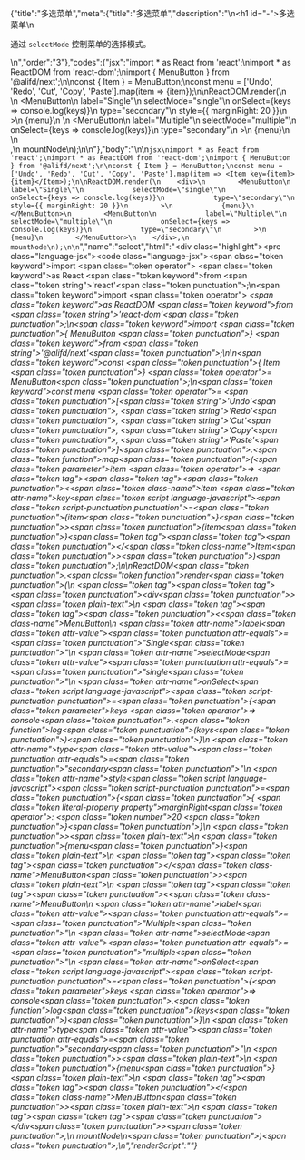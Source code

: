 {"title":"多选菜单","meta":{"title":"多选菜单","description":"\n<h1 id=\"-\">多选菜单</h1>\n<p>通过 <code>selectMode</code> 控制菜单的选择模式。</p>\n","order":"3"},"codes":{"jsx":"import * as React from 'react';\nimport * as ReactDOM from 'react-dom';\nimport { MenuButton } from '@alifd/next';\n\nconst { Item } = MenuButton;\nconst menu = ['Undo', 'Redo', 'Cut', 'Copy', 'Paste'].map(item => <Item key={item}>{item}</Item>);\n\nReactDOM.render(\n    <div>\n        <MenuButton\n            label=\"Single\"\n            selectMode=\"single\"\n            onSelect={keys => console.log(keys)}\n            type=\"secondary\"\n            style={{ marginRight: 20 }}\n        >\n            {menu}\n        </MenuButton>\n        <MenuButton\n            label=\"Multiple\"\n            selectMode=\"multiple\"\n            onSelect={keys => console.log(keys)}\n            type=\"secondary\"\n        >\n            {menu}\n        </MenuButton>\n    </div>,\n    mountNode\n);\n\n"},"body":"\n\n````jsx\nimport * as React from 'react';\nimport * as ReactDOM from 'react-dom';\nimport { MenuButton } from '@alifd/next';\n\nconst { Item } = MenuButton;\nconst menu = ['Undo', 'Redo', 'Cut', 'Copy', 'Paste'].map(item => <Item key={item}>{item}</Item>);\n\nReactDOM.render(\n    <div>\n        <MenuButton\n            label=\"Single\"\n            selectMode=\"single\"\n            onSelect={keys => console.log(keys)}\n            type=\"secondary\"\n            style={{ marginRight: 20 }}\n        >\n            {menu}\n        </MenuButton>\n        <MenuButton\n            label=\"Multiple\"\n            selectMode=\"multiple\"\n            onSelect={keys => console.log(keys)}\n            type=\"secondary\"\n        >\n            {menu}\n        </MenuButton>\n    </div>,\n    mountNode\n);\n\n````","name":"select","html":"<script>(function(){var __create = Object.create;\nvar __defProp = Object.defineProperty;\nvar __getOwnPropDesc = Object.getOwnPropertyDescriptor;\nvar __getOwnPropNames = Object.getOwnPropertyNames;\nvar __getProtoOf = Object.getPrototypeOf;\nvar __hasOwnProp = Object.prototype.hasOwnProperty;\nvar __copyProps = (to, from, except, desc) => {\n  if (from && typeof from === \"object\" || typeof from === \"function\") {\n    for (let key of __getOwnPropNames(from))\n      if (!__hasOwnProp.call(to, key) && key !== except)\n        __defProp(to, key, { get: () => from[key], enumerable: !(desc = __getOwnPropDesc(from, key)) || desc.enumerable });\n  }\n  return to;\n};\nvar __toESM = (mod, isNodeMode, target) => (target = mod != null ? __create(__getProtoOf(mod)) : {}, __copyProps(\n  // If the importer is in node compatibility mode or this is not an ESM\n  // file that has been converted to a CommonJS file using a Babel-\n  // compatible transform (i.e. \"__esModule\" has not been set), then set\n  // \"default\" to the CommonJS \"module.exports\" for node compatibility.\n  isNodeMode || !mod || !mod.__esModule ? __defProp(target, \"default\", { value: mod, enumerable: true }) : target,\n  mod\n));\nvar React = __toESM(require(\"react\"));\nvar ReactDOM = __toESM(require(\"react-dom\"));\nvar import_next = require(\"@alifd/next\");\nconst { Item } = import_next.MenuButton;\nconst menu = [\"Undo\", \"Redo\", \"Cut\", \"Copy\", \"Paste\"].map((item) => /* @__PURE__ */ React.createElement(Item, { key: item }, item));\nReactDOM.render(\n  /* @__PURE__ */ React.createElement(\"div\", null, /* @__PURE__ */ React.createElement(\n    import_next.MenuButton,\n    {\n      label: \"Single\",\n      selectMode: \"single\",\n      onSelect: (keys) => console.log(keys),\n      type: \"secondary\",\n      style: { marginRight: 20 }\n    },\n    menu\n  ), /* @__PURE__ */ React.createElement(\n    import_next.MenuButton,\n    {\n      label: \"Multiple\",\n      selectMode: \"multiple\",\n      onSelect: (keys) => console.log(keys),\n      type: \"secondary\"\n    },\n    menu\n  )),\n  mountNode\n);\n})()</script><div class=\"highlight\"><pre class=\"language-jsx\"><code class=\"language-jsx\"><span class=\"token keyword\">import</span> <span class=\"token operator\">*</span> <span class=\"token keyword\">as</span> React <span class=\"token keyword\">from</span> <span class=\"token string\">'react'</span><span class=\"token punctuation\">;</span>\n<span class=\"token keyword\">import</span> <span class=\"token operator\">*</span> <span class=\"token keyword\">as</span> ReactDOM <span class=\"token keyword\">from</span> <span class=\"token string\">'react-dom'</span><span class=\"token punctuation\">;</span>\n<span class=\"token keyword\">import</span> <span class=\"token punctuation\">{</span> MenuButton <span class=\"token punctuation\">}</span> <span class=\"token keyword\">from</span> <span class=\"token string\">'@alifd/next'</span><span class=\"token punctuation\">;</span>\n\n<span class=\"token keyword\">const</span> <span class=\"token punctuation\">{</span> Item <span class=\"token punctuation\">}</span> <span class=\"token operator\">=</span> MenuButton<span class=\"token punctuation\">;</span>\n<span class=\"token keyword\">const</span> menu <span class=\"token operator\">=</span> <span class=\"token punctuation\">[</span><span class=\"token string\">'Undo'</span><span class=\"token punctuation\">,</span> <span class=\"token string\">'Redo'</span><span class=\"token punctuation\">,</span> <span class=\"token string\">'Cut'</span><span class=\"token punctuation\">,</span> <span class=\"token string\">'Copy'</span><span class=\"token punctuation\">,</span> <span class=\"token string\">'Paste'</span><span class=\"token punctuation\">]</span><span class=\"token punctuation\">.</span><span class=\"token function\">map</span><span class=\"token punctuation\">(</span><span class=\"token parameter\">item</span> <span class=\"token operator\">=></span> <span class=\"token tag\"><span class=\"token tag\"><span class=\"token punctuation\">&lt;</span><span class=\"token class-name\">Item</span></span> <span class=\"token attr-name\">key</span><span class=\"token script language-javascript\"><span class=\"token script-punctuation punctuation\">=</span><span class=\"token punctuation\">{</span>item<span class=\"token punctuation\">}</span></span><span class=\"token punctuation\">></span></span><span class=\"token punctuation\">{</span>item<span class=\"token punctuation\">}</span><span class=\"token tag\"><span class=\"token tag\"><span class=\"token punctuation\">&lt;/</span><span class=\"token class-name\">Item</span></span><span class=\"token punctuation\">></span></span><span class=\"token punctuation\">)</span><span class=\"token punctuation\">;</span>\n\nReactDOM<span class=\"token punctuation\">.</span><span class=\"token function\">render</span><span class=\"token punctuation\">(</span>\n    <span class=\"token tag\"><span class=\"token tag\"><span class=\"token punctuation\">&lt;</span>div</span><span class=\"token punctuation\">></span></span><span class=\"token plain-text\">\n        </span><span class=\"token tag\"><span class=\"token tag\"><span class=\"token punctuation\">&lt;</span><span class=\"token class-name\">MenuButton</span></span>\n            <span class=\"token attr-name\">label</span><span class=\"token attr-value\"><span class=\"token punctuation attr-equals\">=</span><span class=\"token punctuation\">\"</span>Single<span class=\"token punctuation\">\"</span></span>\n            <span class=\"token attr-name\">selectMode</span><span class=\"token attr-value\"><span class=\"token punctuation attr-equals\">=</span><span class=\"token punctuation\">\"</span>single<span class=\"token punctuation\">\"</span></span>\n            <span class=\"token attr-name\">onSelect</span><span class=\"token script language-javascript\"><span class=\"token script-punctuation punctuation\">=</span><span class=\"token punctuation\">{</span><span class=\"token parameter\">keys</span> <span class=\"token operator\">=></span> console<span class=\"token punctuation\">.</span><span class=\"token function\">log</span><span class=\"token punctuation\">(</span>keys<span class=\"token punctuation\">)</span><span class=\"token punctuation\">}</span></span>\n            <span class=\"token attr-name\">type</span><span class=\"token attr-value\"><span class=\"token punctuation attr-equals\">=</span><span class=\"token punctuation\">\"</span>secondary<span class=\"token punctuation\">\"</span></span>\n            <span class=\"token attr-name\">style</span><span class=\"token script language-javascript\"><span class=\"token script-punctuation punctuation\">=</span><span class=\"token punctuation\">{</span><span class=\"token punctuation\">{</span> <span class=\"token literal-property property\">marginRight</span><span class=\"token operator\">:</span> <span class=\"token number\">20</span> <span class=\"token punctuation\">}</span><span class=\"token punctuation\">}</span></span>\n        <span class=\"token punctuation\">></span></span><span class=\"token plain-text\">\n            </span><span class=\"token punctuation\">{</span>menu<span class=\"token punctuation\">}</span><span class=\"token plain-text\">\n        </span><span class=\"token tag\"><span class=\"token tag\"><span class=\"token punctuation\">&lt;/</span><span class=\"token class-name\">MenuButton</span></span><span class=\"token punctuation\">></span></span><span class=\"token plain-text\">\n        </span><span class=\"token tag\"><span class=\"token tag\"><span class=\"token punctuation\">&lt;</span><span class=\"token class-name\">MenuButton</span></span>\n            <span class=\"token attr-name\">label</span><span class=\"token attr-value\"><span class=\"token punctuation attr-equals\">=</span><span class=\"token punctuation\">\"</span>Multiple<span class=\"token punctuation\">\"</span></span>\n            <span class=\"token attr-name\">selectMode</span><span class=\"token attr-value\"><span class=\"token punctuation attr-equals\">=</span><span class=\"token punctuation\">\"</span>multiple<span class=\"token punctuation\">\"</span></span>\n            <span class=\"token attr-name\">onSelect</span><span class=\"token script language-javascript\"><span class=\"token script-punctuation punctuation\">=</span><span class=\"token punctuation\">{</span><span class=\"token parameter\">keys</span> <span class=\"token operator\">=></span> console<span class=\"token punctuation\">.</span><span class=\"token function\">log</span><span class=\"token punctuation\">(</span>keys<span class=\"token punctuation\">)</span><span class=\"token punctuation\">}</span></span>\n            <span class=\"token attr-name\">type</span><span class=\"token attr-value\"><span class=\"token punctuation attr-equals\">=</span><span class=\"token punctuation\">\"</span>secondary<span class=\"token punctuation\">\"</span></span>\n        <span class=\"token punctuation\">></span></span><span class=\"token plain-text\">\n            </span><span class=\"token punctuation\">{</span>menu<span class=\"token punctuation\">}</span><span class=\"token plain-text\">\n        </span><span class=\"token tag\"><span class=\"token tag\"><span class=\"token punctuation\">&lt;/</span><span class=\"token class-name\">MenuButton</span></span><span class=\"token punctuation\">></span></span><span class=\"token plain-text\">\n    </span><span class=\"token tag\"><span class=\"token tag\"><span class=\"token punctuation\">&lt;/</span>div</span><span class=\"token punctuation\">></span></span><span class=\"token punctuation\">,</span>\n    mountNode\n<span class=\"token punctuation\">)</span><span class=\"token punctuation\">;</span>\n</code></pre></div>","renderScript":"<script>(function(){var __create = Object.create;\nvar __defProp = Object.defineProperty;\nvar __getOwnPropDesc = Object.getOwnPropertyDescriptor;\nvar __getOwnPropNames = Object.getOwnPropertyNames;\nvar __getProtoOf = Object.getPrototypeOf;\nvar __hasOwnProp = Object.prototype.hasOwnProperty;\nvar __copyProps = (to, from, except, desc) => {\n  if (from && typeof from === \"object\" || typeof from === \"function\") {\n    for (let key of __getOwnPropNames(from))\n      if (!__hasOwnProp.call(to, key) && key !== except)\n        __defProp(to, key, { get: () => from[key], enumerable: !(desc = __getOwnPropDesc(from, key)) || desc.enumerable });\n  }\n  return to;\n};\nvar __toESM = (mod, isNodeMode, target) => (target = mod != null ? __create(__getProtoOf(mod)) : {}, __copyProps(\n  // If the importer is in node compatibility mode or this is not an ESM\n  // file that has been converted to a CommonJS file using a Babel-\n  // compatible transform (i.e. \"__esModule\" has not been set), then set\n  // \"default\" to the CommonJS \"module.exports\" for node compatibility.\n  isNodeMode || !mod || !mod.__esModule ? __defProp(target, \"default\", { value: mod, enumerable: true }) : target,\n  mod\n));\nvar import_react_live = require(\"react-live\");\nvar import_next = require(\"@alifd/next\");\nvar React = __toESM(require(\"react\"));\nvar ReactDOM = __toESM(require(\"react-dom\"));\nvar import_next2 = require(\"@alifd/next\");\nwindow.demoNames.push(\"select\");\nwindow.selectRenderScript = function selectRenderScript2(liveDemo) {\n  var mountNode = document.getElementById(\"select-mount\");\n  if (liveDemo === \"false\") {\n    document.getElementById(\"select-body\").innerHTML = `<pre class=\"language-jsx\"><code class=\"language-jsx\"><span class=\"token keyword\">import</span> <span class=\"token operator\">*</span> <span class=\"token keyword\">as</span> React <span class=\"token keyword\">from</span> <span class=\"token string\">'react'</span><span class=\"token punctuation\">;</span>\n<span class=\"token keyword\">import</span> <span class=\"token operator\">*</span> <span class=\"token keyword\">as</span> ReactDOM <span class=\"token keyword\">from</span> <span class=\"token string\">'react-dom'</span><span class=\"token punctuation\">;</span>\n<span class=\"token keyword\">import</span> <span class=\"token punctuation\">{</span> MenuButton <span class=\"token punctuation\">}</span> <span class=\"token keyword\">from</span> <span class=\"token string\">'@alifd/next'</span><span class=\"token punctuation\">;</span>\n\n<span class=\"token keyword\">const</span> <span class=\"token punctuation\">{</span> Item <span class=\"token punctuation\">}</span> <span class=\"token operator\">=</span> MenuButton<span class=\"token punctuation\">;</span>\n<span class=\"token keyword\">const</span> menu <span class=\"token operator\">=</span> <span class=\"token punctuation\">[</span><span class=\"token string\">'Undo'</span><span class=\"token punctuation\">,</span> <span class=\"token string\">'Redo'</span><span class=\"token punctuation\">,</span> <span class=\"token string\">'Cut'</span><span class=\"token punctuation\">,</span> <span class=\"token string\">'Copy'</span><span class=\"token punctuation\">,</span> <span class=\"token string\">'Paste'</span><span class=\"token punctuation\">]</span><span class=\"token punctuation\">.</span><span class=\"token function\">map</span><span class=\"token punctuation\">(</span><span class=\"token parameter\">item</span> <span class=\"token operator\">=></span> <span class=\"token tag\"><span class=\"token tag\"><span class=\"token punctuation\">&lt;</span><span class=\"token class-name\">Item</span></span> <span class=\"token attr-name\">key</span><span class=\"token script language-javascript\"><span class=\"token script-punctuation punctuation\">=</span><span class=\"token punctuation\">{</span>item<span class=\"token punctuation\">}</span></span><span class=\"token punctuation\">></span></span><span class=\"token punctuation\">{</span>item<span class=\"token punctuation\">}</span><span class=\"token tag\"><span class=\"token tag\"><span class=\"token punctuation\">&lt;/</span><span class=\"token class-name\">Item</span></span><span class=\"token punctuation\">></span></span><span class=\"token punctuation\">)</span><span class=\"token punctuation\">;</span>\n\nReactDOM<span class=\"token punctuation\">.</span><span class=\"token function\">render</span><span class=\"token punctuation\">(</span>\n    <span class=\"token tag\"><span class=\"token tag\"><span class=\"token punctuation\">&lt;</span>div</span><span class=\"token punctuation\">></span></span><span class=\"token plain-text\">\n        </span><span class=\"token tag\"><span class=\"token tag\"><span class=\"token punctuation\">&lt;</span><span class=\"token class-name\">MenuButton</span></span>\n            <span class=\"token attr-name\">label</span><span class=\"token attr-value\"><span class=\"token punctuation attr-equals\">=</span><span class=\"token punctuation\">\"</span>Single<span class=\"token punctuation\">\"</span></span>\n            <span class=\"token attr-name\">selectMode</span><span class=\"token attr-value\"><span class=\"token punctuation attr-equals\">=</span><span class=\"token punctuation\">\"</span>single<span class=\"token punctuation\">\"</span></span>\n            <span class=\"token attr-name\">onSelect</span><span class=\"token script language-javascript\"><span class=\"token script-punctuation punctuation\">=</span><span class=\"token punctuation\">{</span><span class=\"token parameter\">keys</span> <span class=\"token operator\">=></span> console<span class=\"token punctuation\">.</span><span class=\"token function\">log</span><span class=\"token punctuation\">(</span>keys<span class=\"token punctuation\">)</span><span class=\"token punctuation\">}</span></span>\n            <span class=\"token attr-name\">type</span><span class=\"token attr-value\"><span class=\"token punctuation attr-equals\">=</span><span class=\"token punctuation\">\"</span>secondary<span class=\"token punctuation\">\"</span></span>\n            <span class=\"token attr-name\">style</span><span class=\"token script language-javascript\"><span class=\"token script-punctuation punctuation\">=</span><span class=\"token punctuation\">{</span><span class=\"token punctuation\">{</span> <span class=\"token literal-property property\">marginRight</span><span class=\"token operator\">:</span> <span class=\"token number\">20</span> <span class=\"token punctuation\">}</span><span class=\"token punctuation\">}</span></span>\n        <span class=\"token punctuation\">></span></span><span class=\"token plain-text\">\n            </span><span class=\"token punctuation\">{</span>menu<span class=\"token punctuation\">}</span><span class=\"token plain-text\">\n        </span><span class=\"token tag\"><span class=\"token tag\"><span class=\"token punctuation\">&lt;/</span><span class=\"token class-name\">MenuButton</span></span><span class=\"token punctuation\">></span></span><span class=\"token plain-text\">\n        </span><span class=\"token tag\"><span class=\"token tag\"><span class=\"token punctuation\">&lt;</span><span class=\"token class-name\">MenuButton</span></span>\n            <span class=\"token attr-name\">label</span><span class=\"token attr-value\"><span class=\"token punctuation attr-equals\">=</span><span class=\"token punctuation\">\"</span>Multiple<span class=\"token punctuation\">\"</span></span>\n            <span class=\"token attr-name\">selectMode</span><span class=\"token attr-value\"><span class=\"token punctuation attr-equals\">=</span><span class=\"token punctuation\">\"</span>multiple<span class=\"token punctuation\">\"</span></span>\n            <span class=\"token attr-name\">onSelect</span><span class=\"token script language-javascript\"><span class=\"token script-punctuation punctuation\">=</span><span class=\"token punctuation\">{</span><span class=\"token parameter\">keys</span> <span class=\"token operator\">=></span> console<span class=\"token punctuation\">.</span><span class=\"token function\">log</span><span class=\"token punctuation\">(</span>keys<span class=\"token punctuation\">)</span><span class=\"token punctuation\">}</span></span>\n            <span class=\"token attr-name\">type</span><span class=\"token attr-value\"><span class=\"token punctuation attr-equals\">=</span><span class=\"token punctuation\">\"</span>secondary<span class=\"token punctuation\">\"</span></span>\n        <span class=\"token punctuation\">></span></span><span class=\"token plain-text\">\n            </span><span class=\"token punctuation\">{</span>menu<span class=\"token punctuation\">}</span><span class=\"token plain-text\">\n        </span><span class=\"token tag\"><span class=\"token tag\"><span class=\"token punctuation\">&lt;/</span><span class=\"token class-name\">MenuButton</span></span><span class=\"token punctuation\">></span></span><span class=\"token plain-text\">\n    </span><span class=\"token tag\"><span class=\"token tag\"><span class=\"token punctuation\">&lt;/</span>div</span><span class=\"token punctuation\">></span></span><span class=\"token punctuation\">,</span>\n    mountNode\n<span class=\"token punctuation\">)</span><span class=\"token punctuation\">;</span>\n\n</code></pre>\n`.replace(/{backquote}/g, \"`\").replace(/{dollar}/g, \"$\");\n    const { Item } = import_next2.MenuButton;\n    const menu = [\"Undo\", \"Redo\", \"Cut\", \"Copy\", \"Paste\"].map((item) => /* @__PURE__ */ React.createElement(Item, { key: item }, item));\n    ReactDOM.render(\n      /* @__PURE__ */ React.createElement(\"div\", null, /* @__PURE__ */ React.createElement(\n        import_next2.MenuButton,\n        {\n          label: \"Single\",\n          selectMode: \"single\",\n          onSelect: (keys) => console.log(keys),\n          type: \"secondary\",\n          style: { marginRight: 20 }\n        },\n        menu\n      ), /* @__PURE__ */ React.createElement(\n        import_next2.MenuButton,\n        {\n          label: \"Multiple\",\n          selectMode: \"multiple\",\n          onSelect: (keys) => console.log(keys),\n          type: \"secondary\"\n        },\n        menu\n      )),\n      mountNode\n    );\n    return;\n  }\n  const selectLiveScript = `const { Item } = MenuButton;\nconst menu = [\"Undo\", \"Redo\", \"Cut\", \"Copy\", \"Paste\"].map((item) => /* @__PURE__ */ React.createElement(Item, { key: item }, item));\nReactDOM.render(\n  /* @__PURE__ */ React.createElement(\"div\", null, /* @__PURE__ */ React.createElement(\n    MenuButton,\n    {\n      label: \"Single\",\n      selectMode: \"single\",\n      onSelect: (keys) => console.log(keys),\n      type: \"secondary\",\n      style: { marginRight: 20 }\n    },\n    menu\n  ), /* @__PURE__ */ React.createElement(\n    MenuButton,\n    {\n      label: \"Multiple\",\n      selectMode: \"multiple\",\n      onSelect: (keys) => console.log(keys),\n      type: \"secondary\"\n    },\n    menu\n  )),\n  mountNode\n);`;\n  const emptyTheme = {\n    plain: {},\n    styles: [\n      {\n        types: [],\n        styles: {}\n      }\n    ]\n  };\n  function renderAfter() {\n    ReactDOM.render(\n      /* @__PURE__ */ React.createElement(\n        import_next.Balloon.Tooltip,\n        {\n          align: \"t\",\n          style: { maxWidth: 320 },\n          trigger: /* @__PURE__ */ React.createElement(\n            \"div\",\n            {\n              dangerouslySetInnerHTML: {\n                __html: `<pre class=\"language-jsx\"><code class=\"language-jsx\"><span class=\"token keyword\">import</span> <span class=\"token operator\">*</span> <span class=\"token keyword\">as</span> React <span class=\"token keyword\">from</span> <span class=\"token string\">'react'</span><span class=\"token punctuation\">;</span>\n<span class=\"token keyword\">import</span> <span class=\"token operator\">*</span> <span class=\"token keyword\">as</span> ReactDOM <span class=\"token keyword\">from</span> <span class=\"token string\">'react-dom'</span><span class=\"token punctuation\">;</span>\n<span class=\"token keyword\">import</span> <span class=\"token punctuation\">{</span> MenuButton <span class=\"token punctuation\">}</span> <span class=\"token keyword\">from</span> <span class=\"token string\">'@alifd/next'</span><span class=\"token punctuation\">;</span>\n</code></pre>\n`\n              }\n            }\n          )\n        },\n        \"\\u7F16\\u8F91\\u6A21\\u5F0F\\u6682\\u4E0D\\u652F\\u6301\\u4FEE\\u6539\\u4F9D\\u8D56\\u5F15\\u5165\"\n      ),\n      document.getElementById(\"select-live-import\")\n    );\n  }\n  class LiveRenderer extends React.Component {\n    constructor(props) {\n      super(props);\n      this.onBlur = () => {\n        const time = (/* @__PURE__ */ new Date()).getTime();\n        window.top.postMessage({\n          type: \"ReactLiveEdit\",\n          from: \"demo\",\n          body: { name: \"select\", component: \"MenuButton\", time }\n        }, \"*\");\n      };\n    }\n    componentDidMount() {\n      renderAfter();\n    }\n    render() {\n      return /* @__PURE__ */ React.createElement(\n        import_react_live.LiveProvider,\n        {\n          code: selectLiveScript,\n          scope: { React, ReactDOM, MenuButton: import_next2.MenuButton, mountNode },\n          noInline: true\n        },\n        /* @__PURE__ */ React.createElement(\"div\", { id: \"select-live-editor\" }, /* @__PURE__ */ React.createElement(import_react_live.LiveError, { id: \"select-live-error\", className: \"react-live-error\" }), /* @__PURE__ */ React.createElement(\"div\", { id: \"select-live-import\" }), /* @__PURE__ */ React.createElement(\"div\", { id: \"select-live-body\", className: \"react-live-body\" }, /* @__PURE__ */ React.createElement(import_react_live.LiveEditor, { theme: emptyTheme, onBlur: this.onBlur })), /* @__PURE__ */ React.createElement(\"div\", { id: \"select-live-css\" })),\n        /* @__PURE__ */ React.createElement(import_react_live.LivePreview, null)\n      );\n    }\n  }\n  ReactDOM.render(/* @__PURE__ */ React.createElement(LiveRenderer, null), document.getElementById(\"select-body\"));\n  return;\n};\nwindow.renderFuncs.push(selectRenderScript);\nfunction onRiddleOrCodePenClick(type) {\n  const time = (/* @__PURE__ */ new Date()).getTime();\n  window.top.postMessage({\n    type: \"RiddleOrCodePenClick\",\n    from: \"demo\",\n    body: { name: \"select\", component: \"MenuButton\", type, time }\n  }, \"*\");\n}\nReactDOM.render(\n  /* @__PURE__ */ React.createElement(\n    import_next.Balloon.Tooltip,\n    {\n      align: \"b\",\n      style: { maxWidth: 400 },\n      trigger: /* @__PURE__ */ React.createElement(\"span\", { role: \"img\", className: \"op-icon\", onClick: () => onRiddleOrCodePenClick(\"O2\") }, /* @__PURE__ */ React.createElement(\"svg\", { viewBox: \"0 0 18 18\", version: \"1.1\" }, /* @__PURE__ */ React.createElement(\"g\", { id: \"\\u9875\\u9762-1\", stroke: \"none\", \"stroke-width\": \"1\", fill: \"none\", \"fill-rule\": \"evenodd\", \"stroke-opacity\": \"0.45\" }, /* @__PURE__ */ React.createElement(\"g\", { id: \"\\u7F16\\u7EC4-16\", transform: \"translate(1.000000, 1.031385)\", \"fill-rule\": \"nonzero\", stroke: \"#000000\", \"stroke-width\": \"1\" }, /* @__PURE__ */ React.createElement(\"path\", { d: \"M7.99320628,15.9864125 C3.58572657,15.9864125 2.27373675e-13,12.400686 2.27373675e-13,7.99320627 C2.27373675e-13,3.58572655 3.58572657,-1.70530257e-13 7.99320628,-1.70530257e-13 C12.400686,-1.70530257e-13 15.9864126,3.58572655 15.9864126,7.99320627 C15.9864126,8.42039157 15.6400618,8.76674238 15.2128765,8.76674238 C14.7856912,8.76674238 14.4393404,8.42039157 14.4393404,7.99320627 C14.4393404,4.43880793 11.5476691,1.54707218 7.99320628,1.54707218 C4.43874348,1.54707218 1.54707218,4.43880793 1.54707218,7.99320627 C1.54707218,11.5476691 4.43874348,14.4393404 7.99320628,14.4393404 C8.43115662,14.4393404 8.86852684,14.3952488 9.29313367,14.3084194 C9.7112944,14.2223635 10.1204305,14.492521 10.2060352,14.9110685 C10.2917043,15.3296804 10.0218692,15.7383653 9.60338611,15.82397 C9.07686588,15.9317494 8.53513277,15.9864125 7.99320628,15.9864125\", id: \"path-2\" }), /* @__PURE__ */ React.createElement(\"path\", { d: \"M14.8745616,14.4162764 C15.3159789,14.440487 15.5487088,14.6453304 15.5721741,15.0302087 C15.5487088,15.4398955 15.3394443,15.6441411 14.9442844,15.6441411 L11.9445701,15.6441411 C11.5025757,15.6441411 11.2817709,15.4398955 11.2817709,15.0302087 C11.2584018,14.9100526 11.3166804,14.7536303 11.4562221,14.5606432 C11.6420213,14.3439436 11.8279166,14.127244 12.0142928,13.9105444 C12.7817242,13.0680563 13.339795,12.369935 13.6886012,11.8156822 C13.8978657,11.5267494 14.002498,11.2378167 14.002498,10.9488839 C13.9556635,10.5154847 13.746399,10.2751724 13.3746083,10.226552 C13.0024329,10.226552 12.7347936,10.5036285 12.5724598,11.0572835 C12.432918,11.5148932 12.2350015,11.7315928 11.9793834,11.7073822 C11.537389,11.7073822 11.3167766,11.4906827 11.3167766,11.0572835 C11.4176783,9.98807895 11.9602374,9.32514076 12.9424518,9.05442834 C13.5415272,8.88931453 14.2250594,9.11615024 14.4346419,9.22243967 C15.0292798,9.52400928 15.3502647,10.075465 15.3976267,10.8766507 C15.3976267,11.5510596 14.8744655,12.5019474 13.8280468,13.7300113 C13.5489633,14.0674648 13.3625871,14.2960206 13.2698799,14.4162764 L14.8745616,14.4162764 Z\", id: \"path-7\" })))))\n    },\n    /* @__PURE__ */ React.createElement(\"span\", null, \"\\u5728O2\\u4E2D\\u6253\\u5F00\")\n  ),\n  document.getElementById(\"select-O2\")\n);\nReactDOM.render(\n  /* @__PURE__ */ React.createElement(\n    import_next.Balloon.Tooltip,\n    {\n      align: \"b\",\n      style: { maxWidth: 400 },\n      trigger: /* @__PURE__ */ React.createElement(\"span\", { role: \"img\", className: \"op-icon\", onClick: () => onRiddleOrCodePenClick(\"CodePen\") }, /* @__PURE__ */ React.createElement(\"svg\", { viewBox: \"0 0 20 20\", fill: \"currentColor\" }, /* @__PURE__ */ React.createElement(\n        \"path\",\n        {\n          d: \"M17.7207447,7.0537234 L10.2739362,2.0893617 C10.0952128,1.97021277 9.86223404,1.97021277 9.68404255,2.0893617 L2.23723404,7.0537234 C2.0893617,7.15212766 2.00053191,7.31861702 2.00053191,7.4962766 L2.00053191,12.4606383 C2.00053191,12.6382979 2.0893617,12.8047872 2.23723404,12.9031915 L9.68404255,17.8675532 C9.77340426,17.9271277 9.87606383,17.9569149 9.97925532,17.9569149 C10.0824468,17.9569149 10.1851064,17.9271277 10.2744681,17.8675532 L17.7212766,12.9031915 C17.8691489,12.8047872 17.9579787,12.6382979 17.9579787,12.4606383 L17.9579787,7.4962766 C17.9579787,7.31861702 17.8691489,7.15212766 17.7212766,7.0537234 L17.7207447,7.0537234 Z M9.9787234,11.8218085 L7.2143617,9.9787234 L9.9787234,8.1356383 L12.7430851,9.9787234 L9.9787234,11.8218085 Z M10.5106383,7.21170213 L10.5106383,3.52553191 L16.4664894,7.4962766 L13.7021277,9.3393617 L10.5106383,7.21170213 Z M9.44680851,7.21170213 L6.25531915,9.3393617 L3.49095745,7.4962766 L9.44680851,3.52553191 L9.44680851,7.21170213 Z M5.2962766,9.9787234 L3.06382979,11.4670213 L3.06382979,8.49042553 L5.2962766,9.9787234 Z M6.25531915,10.6180851 L9.44680851,12.7457447 L9.44680851,16.4319149 L3.49095745,12.4611702 L6.25531915,10.6180851 Z M10.5106383,12.7457447 L13.7021277,10.6180851 L16.4664894,12.4611702 L10.5106383,16.4319149 L10.5106383,12.7457447 Z M14.6611702,9.9787234 L16.893617,8.49042553 L16.893617,11.4670213 L14.6611702,9.9787234 Z\"\n        }\n      )))\n    },\n    /* @__PURE__ */ React.createElement(\"span\", null, \"\\u5728CodePen\\u4E2D\\u6253\\u5F00\")\n  ),\n  document.getElementById(\"select-CodePen\")\n);\nReactDOM.render(\n  /* @__PURE__ */ React.createElement(\n    import_next.Balloon.Tooltip,\n    {\n      align: \"b\",\n      style: { maxWidth: 400 },\n      trigger: /* @__PURE__ */ React.createElement(\"span\", { role: \"img\", className: \"op-icon\", onClick: () => onRiddleOrCodePenClick(\"Riddle\") }, /* @__PURE__ */ React.createElement(\"svg\", { viewBox: \"0 0 20 20\", fill: \"currentColor\" }, /* @__PURE__ */ React.createElement(\n        \"path\",\n        {\n          d: \"M12.0135981,2 C14.9585189,2 17.345849,4.38716704 17.345849,7.33333333 C17.345849,9.38478693 16.1882418,11.1657179 14.4903288,12.0578577 L17.2084049,16.7658872 C17.2378708,16.8169235 17.2591949,16.8704263 17.2727803,16.9248914 C17.3474476,17.0262914 17.3916465,17.1520943 17.3916465,17.2882205 C17.3916465,17.628088 17.1161295,17.9036051 16.7762619,17.9036051 L2.81174505,17.9048498 C2.75007855,17.9255976 2.68404472,17.9368421 2.61538462,17.9368421 C2.27551708,17.9368421 2,17.661325 2,17.3214575 L2,4.90050552 C2,4.44767651 2.36696407,4.08058607 2.8201909,4.08058607 L2.8201909,4.08058607 L4.598,4.08 L4.59829061,3.64037695 C4.59829061,2.78210363 5.25867561,2.07778272 6.09736436,2.00602116 L6.23871411,2 Z M11.9839597,3.23076923 L6.23745245,3.23076923 C6.01143198,3.23076923 5.82905984,3.41419855 5.82905984,3.64047008 L5.82905984,3.64047008 L5.829,4.08 L11.5615101,4.08058607 C13.3089935,4.08058607 14.7370181,5.4476011 14.8334247,7.17082808 L14.8386124,7.35677655 C14.8386124,9.16616658 13.3721154,10.632967 11.5615101,10.632967 L11.5615101,10.632967 L10.299,10.632 L12.6155561,14.6429723 C12.7020335,14.7927556 12.7183875,14.9637818 12.6748043,15.1180362 C12.6779184,15.1342067 12.6786336,15.1513556 12.6786336,15.1686715 C12.6786336,15.508539 12.4031165,15.7840561 12.063249,15.7840561 L5.39477011,15.7840561 C5.33908357,15.7840561 5.28512459,15.7766596 5.23382202,15.7627953 L5.21367522,15.7639098 L5.21367522,15.7639098 C4.87380768,15.7639098 4.59829061,15.4883927 4.59829061,15.1485252 L4.598,5.323 L3.23076923,5.32307709 L3.23,16.672 L15.733,16.672 L13.0769083,12.0713449 C12.9069827,11.7770252 13.0078241,11.40068 13.3021438,11.2307544 C13.3538063,11.200927 13.4079962,11.1794424 13.4631533,11.1658825 C14.9972153,10.5673738 16.0854701,9.07745387 16.0854701,7.33333333 C16.0854701,5.06705157 14.2491614,3.23076923 11.9839597,3.23076923 L11.9839597,3.23076923 Z M11.7212434,5.32867389 L11.5688942,5.32307709 L5.829,5.323 L5.82905984,11.0261966 C5.82905984,11.0464748 5.83052125,11.0664018 5.83334393,11.0858783 L5.84579569,11.1428571 L5.829,11.142 L5.829,14.553 L11.142,14.553 L8.71393544,10.3467056 C8.54400168,10.0523717 8.64484792,9.67600839 8.93918185,9.50607462 C9.01663814,9.46135521 9.09977514,9.43538787 9.18333591,9.42676402 L9.18350929,9.40512829 L11.5688942,9.40512829 C12.6982428,9.40512829 13.6102561,8.49132999 13.6102561,7.36410269 C13.6102561,6.23662753 12.6963072,5.32307709 11.5688942,5.32307709 Z\"\n        }\n      )))\n    },\n    /* @__PURE__ */ React.createElement(\"span\", null, \"\\u5728Riddle\\u4E2D\\u6253\\u5F00\")\n  ),\n  document.getElementById(\"select-Riddle\")\n);\nReactDOM.render(\n  /* @__PURE__ */ React.createElement(\n    import_next.Balloon.Tooltip,\n    {\n      align: \"b\",\n      style: { maxWidth: 320 },\n      trigger: /* @__PURE__ */ React.createElement(\"span\", { className: \"code-box-code-action\", onClick: () => {\n        import_next.Message.success(\"\\u590D\\u5236\\u6210\\u529F\");\n      } }, /* @__PURE__ */ React.createElement(\"svg\", { viewBox: \"0 0 20 20\", focusable: \"false\", \"data-icon\": \"snippets\", width: \"20px\", height: \"20px\", fill: \"currentColor\", \"aria-hidden\": \"true\" }, /* @__PURE__ */ React.createElement(\"path\", { d: \"M15,5 L15,18 L2,18 L2,5 L15,5 Z M14,6 L3,6 L3,17 L14,17 L14,6 Z M18,2 L18,15 L16,15 L16,13.999 L17,14 L17,3 L6,3 L6,4 L5,4 L5,2 L18,2 Z M9,8 L9,11 L12,11 L12,12 L9,12 L9,15 L8,15 L8,12 L5,12 L5,11 L8,11 L8,8 L9,8 Z\" })))\n    },\n    /* @__PURE__ */ React.createElement(\"span\", null, \"\\u590D\\u5236\\u4EE3\\u7801\")\n  ),\n  document.getElementById(\"select-copy-btn\")\n);\nReactDOM.render(/* @__PURE__ */ React.createElement(React.Fragment, null, /* @__PURE__ */ React.createElement(\n  import_next.Balloon.Tooltip,\n  {\n    align: \"b\",\n    style: { maxWidth: 400 },\n    trigger: /* @__PURE__ */ React.createElement(\"span\", { id: \"select-icon-show\", className: \"code-box-code-action code-expand-icon-show\" }, /* @__PURE__ */ React.createElement(\"svg\", { alt: \"expand code\", width: \"20px\", height: \"20px\", viewBox: \"0 0 20 20\", fill: \"currentColor\" }, /* @__PURE__ */ React.createElement(\n      \"path\",\n      {\n        d: \"M14.4307124,13.5667899 L15.1349452,14.276759 L10.7473676,18.6288871 L6.42783259,14.2738791 L7.13782502,13.5696698 L10.7530744,17.2147744 L14.4307124,13.5667899 Z M4.79130753,8.067524 L16.3824174,11.1733525 L16.1235984,12.1392784 L4.53248848,9.03344983 L4.79130753,8.067524 Z M10.8154102,1.57503552 L15.1349452,5.93004351 L14.4249528,6.63425282 L10.809949,2.98914817 L7.13206544,6.6371327 L6.42783259,5.92716363 L10.8154102,1.57503552 Z\",\n        transform: \"translate(10.457453, 10.101961) rotate(90.000000) translate(-10.457453, -10.101961) \"\n      }\n    )))\n  },\n  /* @__PURE__ */ React.createElement(\"span\", null, \"\\u5C55\\u5F00\\u4EE3\\u7801\", /* @__PURE__ */ React.createElement(\"br\", null), /* @__PURE__ */ React.createElement(\"br\", null), \"\\u5C0F\\u63D0\\u793A: \", /* @__PURE__ */ React.createElement(\"br\", null), /* @__PURE__ */ React.createElement(\"br\", null), \" 1. \\u70B9\\u51FB\\u4E00\\u4E0B\\u4EE3\\u7801\\uFF0C\\u8BD5\\u4E00\\u8BD5\\u5728\\u7EBF\\u7F16\\u8F91\\u9884\\u89C8\\u5427\\uFF01 \", /* @__PURE__ */ React.createElement(\"br\", null), /* @__PURE__ */ React.createElement(\"br\", null), \"2. \\u9875\\u9762\\u53F3\\u4E0A\\u65B9 \\u6709 \", /* @__PURE__ */ React.createElement(\"strong\", null, \"\\u5168\\u5C40\\u4EE3\\u7801\\u5C55\\u5F00\"), \" \\u53CA \", /* @__PURE__ */ React.createElement(\"strong\", null, \"\\u5F00\\u542F\\u5728\\u7EBF\\u7F16\\u8F91\"), \" \\u6A21\\u5F0F\\u54DF\\uFF5E\")\n), /* @__PURE__ */ React.createElement(\n  import_next.Balloon.Tooltip,\n  {\n    align: \"b\",\n    style: { maxWidth: 400 },\n    trigger: /* @__PURE__ */ React.createElement(\"span\", { id: \"select-icon-hide\", className: \"code-box-code-action code-expand-icon-hide\", style: { display: \"none\" } }, /* @__PURE__ */ React.createElement(\"svg\", { alt: \"expand code\", width: \"20px\", height: \"20px\", viewBox: \"0 0 20 20\", style: { fill: \"#3B9AFF\" } }, /* @__PURE__ */ React.createElement(\n      \"path\",\n      {\n        d: \"M14.4307124,13.5667899 L15.1349452,14.276759 L10.7473676,18.6288871 L6.42783259,14.2738791 L7.13782502,13.5696698 L10.7530744,17.2147744 L14.4307124,13.5667899 Z M4.79130753,8.067524 L16.3824174,11.1733525 L16.1235984,12.1392784 L4.53248848,9.03344983 L4.79130753,8.067524 Z M10.8154102,1.57503552 L15.1349452,5.93004351 L14.4249528,6.63425282 L10.809949,2.98914817 L7.13206544,6.6371327 L6.42783259,5.92716363 L10.8154102,1.57503552 Z\",\n        transform: \"translate(10.457453, 10.101961) rotate(90.000000) translate(-10.457453, -10.101961) \"\n      }\n    )))\n  },\n  /* @__PURE__ */ React.createElement(\"span\", null, \"\\u6536\\u8D77\\u4EE3\\u7801\", /* @__PURE__ */ React.createElement(\"br\", null), /* @__PURE__ */ React.createElement(\"br\", null), \"\\u5C0F\\u63D0\\u793A: \", /* @__PURE__ */ React.createElement(\"br\", null), /* @__PURE__ */ React.createElement(\"br\", null), \" 1. \\u70B9\\u51FB\\u4E00\\u4E0B\\u4EE3\\u7801\\uFF0C\\u8BD5\\u4E00\\u8BD5\\u5728\\u7EBF\\u7F16\\u8F91\\u9884\\u89C8\\u5427\\uFF01 \", /* @__PURE__ */ React.createElement(\"br\", null), /* @__PURE__ */ React.createElement(\"br\", null), \"2. \\u9875\\u9762\\u53F3\\u4E0A\\u65B9 \\u6709 \", /* @__PURE__ */ React.createElement(\"strong\", null, \"\\u5168\\u5C40\\u4EE3\\u7801\\u5C55\\u5F00\"), \" \\u53CA \", /* @__PURE__ */ React.createElement(\"strong\", null, \"\\u5F00\\u542F\\u5728\\u7EBF\\u7F16\\u8F91\"), \" \\u6A21\\u5F0F\\u54DF\\uFF5E\")\n)), document.getElementById(\"select-fold-code\"));\n})()</script>"}